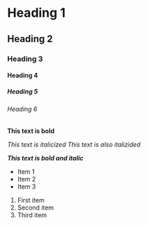 # Heading 1
## Heading 2
### Heading 3
#### Heading 4
##### Heading 5
###### Heading 6

**This text is bold**

*This text is italicized*
_This text is also italizided_

***This text is bold and italic***

- Item 1
- Item 2
- Item 3

1. First item
2. Second item
3. Third item
